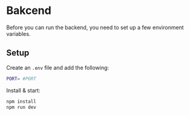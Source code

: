 # Bakcend

Before you can run the backend, you need to set up a few environment variables.

## Setup

Create an `.env` file and add the following:
```sh
PORT= #PORT
```

Install & start:
```bash
npm install
npm run dev
```